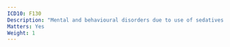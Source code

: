 ```yaml
---
ICD10: F130
Description: "Mental and behavioural disorders due to use of sedatives or hypnotics: Acute intoxication"
Matters: Yes
Weight: 1
---
```

